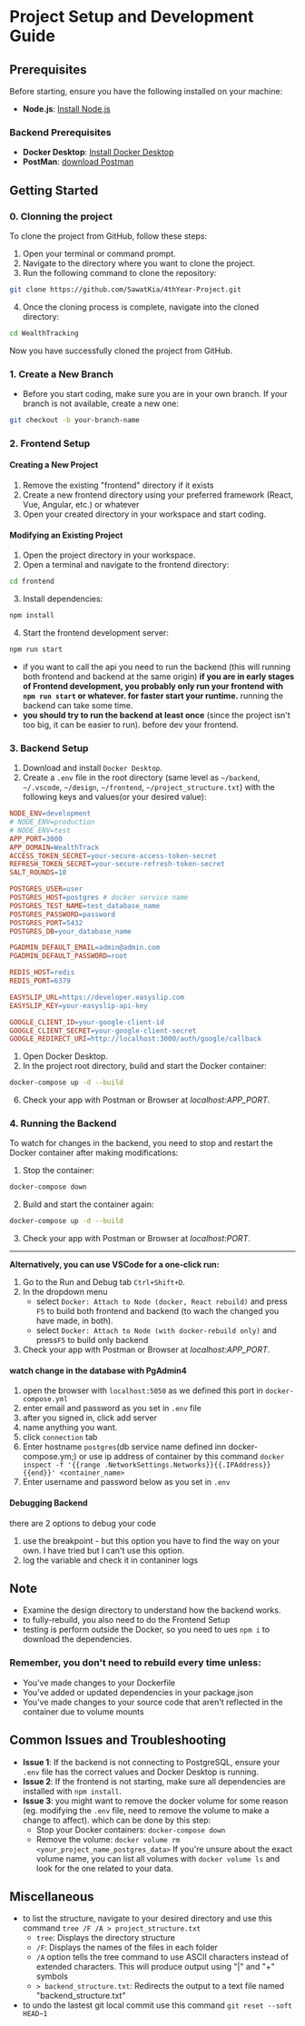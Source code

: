 # Project Setup and Development Guide

## Prerequisites

Before starting, ensure you have the following installed on your machine:

- **Node.js**: [Install Node.js](https://nodejs.org/)

### Backend Prerequisites

- **Docker Desktop**: [Install Docker Desktop](https://www.docker.com/products/docker-desktop/)
- **PostMan**: [download Postman](https://www.postman.com/downloads/)

## Getting Started

### 0. Clonning the project

To clone the project from GitHub, follow these steps:

1. Open your terminal or command prompt.
2. Navigate to the directory where you want to clone the project.
3. Run the following command to clone the repository:

```bash
git clone https://github.com/SawatKia/4thYear-Project.git
```

4. Once the cloning process is complete, navigate into the cloned directory:

```bash
cd WealthTracking
```

Now you have successfully cloned the project from GitHub.

### 1. Create a New Branch

- Before you start coding, make sure you are in your own branch. If your branch is not available, create a new one:

```bash
git checkout -b your-branch-name
```

### 2. Frontend Setup

#### Creating a New Project

1. Remove the existing "frontend" directory if it exists
2. Create a new frontend directory using your preferred framework (React, Vue, Angular, etc.) or whatever
3. Open your created directory in your workspace and start coding.

#### Modifying an Existing Project

1. Open the project directory in your workspace.
2. Open a terminal and navigate to the frontend directory:

```bash
cd frontend
```

3. Install dependencies:

```bash
npm install
```

4. Start the frontend development server:

```bash
npm run start
```

- if you want to call the api you need to run the backend (this will running both frontend and backend at the same origin) **if you are in early stages of Frontend development, you probably only run your frontend with `npm run start` or whatever. for faster start your runtime.** running the backend can take some time.
- **you should try to run the backend at least once** (since the project isn't too big, it can be easier to run). before dev your frontend.

### 3. Backend Setup

1. Download and install `Docker Desktop`.
2. Create a `.env` file in the root directory (same level as `~/backend`, `~/.vscode`, `~/design`, `~/frontend`, `~/project_structure.txt`) with the following keys and values(or your desired value):

```makefile
NODE_ENV=development
# NODE_ENV=production
# NODE_ENV=test
APP_PORT=3000
APP_DOMAIN=WealthTrack
ACCESS_TOKEN_SECRET=your-secure-access-token-secret
REFRESH_TOKEN_SECRET=your-secure-refresh-token-secret
SALT_ROUNDS=10

POSTGRES_USER=user
POSTGRES_HOST=postgres # docker service name
POSTGRES_TEST_NAME=test_database_name
POSTGRES_PASSWORD=password
POSTGRES_PORT=5432
POSTGRES_DB=your_database_name

PGADMIN_DEFAULT_EMAIL=admin@admin.com
PGADMIN_DEFAULT_PASSWORD=root

REDIS_HOST=redis
REDIS_PORT=6379

EASYSLIP_URL=https://developer.easyslip.com
EASYSLIP_KEY=your-easyslip-api-key

GOOGLE_CLIENT_ID=your-google-client-id
GOOGLE_CLIENT_SECRET=your-google-client-secret
GOOGLE_REDIRECT_URI=http://localhost:3000/auth/google/callback
```

1. Open Docker Desktop.
2. In the project root directory, build and start the Docker container:

```bash
docker-compose up -d --build
```

6. Check your app with Postman or Browser at _localhost:APP_PORT_.

### 4. Running the Backend

To watch for changes in the backend, you need to stop and restart the Docker container after making modifications:

1. Stop the container:

```bash
docker-compose down
```

2. Build and start the container again:

```bash
docker-compose up -d --build
```

3. Check your app with Postman or Browser at _localhost:PORT_.

---

**Alternatively, you can use VSCode for a one-click run:**

1. Go to the Run and Debug tab `Ctrl+Shift+D`.
2. In the dropdown menu
   - select `Docker: Attach to Node (docker, React rebuild)` and press `F5` to build both frontend and backend (to wach the changed you have made, in both).
   - select `Docker: Attach to Node (with docker-rebuild only)` and press`F5` to build only backend
3. Check your app with Postman or Browser at _localhost:APP_PORT_.

#### watch change in the database with PgAdmin4

1. open the browser with `localhost:5050` as we defined this port in `docker-compose.yml`
2. enter email and password as you set in `.env` file
3. after you signed in, click add server
4. name anything you want.
5. click `connection` tab
6. Enter hostname `postgres`(db service name defined inn docker-compose.ym;) or use ip address of container by this command `docker inspect -f '{{range .NetworkSettings.Networks}}{{.IPAddress}}{{end}}' <container_name>`
7. Enter username and password below as you set in `.env`

#### Debugging Backend

there are 2 options to debug your code

1. use the breakpoint - but this option you have to find the way on your own. I have tried but I can't use this option.
2. log the variable and check it in contaniner logs

## Note

- Examine the design directory to understand how the backend works.
- to fully-rebuild, you also need to do the Frontend Setup
- testing is perform outside the Docker, so you need to ues `npm i` to download the dependencies.

### Remember, you don't need to rebuild every time unless:

- You've made changes to your Dockerfile
- You've added or updated dependencies in your package.json
- You've made changes to your source code that aren't reflected in the container due to volume mounts

## Common Issues and Troubleshooting

- **Issue 1**: If the backend is not connecting to PostgreSQL, ensure your `.env` file has the correct values and Docker Desktop is running.
- **Issue 2**: If the frontend is not starting, make sure all dependencies are installed with `npm install`.
- **Issue 3**: you might want to remove the docker volume for some reason (eg. modifying the `.env` file, need to remove the volume to make a change to affect). which can be done by this step:
  - Stop your Docker containers: `docker-compose down`
  - Remove the volume: `docker volume rm <your_project_name_postgres_data>`
    If you're unsure about the exact volume name, you can list all volumes with `docker volume ls` and look for the one related to your data.

## Miscellaneous

- to list the structure, navigate to your desired directory and use this command `tree /F /A > project_structure.txt`
  - `tree`: Displays the directory structure
  - `/F`: Displays the names of the files in each folder
  - `/A` option tells the tree command to use ASCII characters instead of extended characters. This will produce output using "|" and "+" symbols
  - `> backend_structure.txt`: Redirects the output to a text file named "backend_structure.txt"
- to undo the lastest git local commit use this command `git reset --soft HEAD~1`
